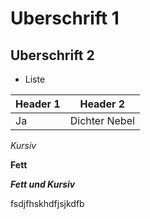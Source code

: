 # Uberschrift 1

## Uberschrift 2

* Liste

| Header 1 | Header 2 |
|-|-|
|Ja| Dichter Nebel|

*Kursiv*

**Fett**

***Fett und Kursiv***

fsdjfhskhdfjsjkdfb